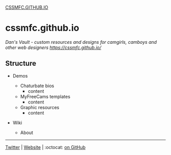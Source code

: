 [CSSMFC.GITHUB.IO](https://cssmfc.github.io/)

# cssmfc.github.io
*Dan's Vault - custom resources and designs for camgirls, camboys and other web designers https://cssmfc.github.io/*

## Structure
* Demos
  * Chaturbate bios
    * content
  * MyFreeCams templates
    * content
  * Graphic resources
    * content
    
 * Wiki
   * About


















***

[Twitter](https://www.twitter.com/CSSMFC) | [Website](https://camgirl.cloud/) |  :octocat: [on GitHub](https://cssmfc.github.io/)
